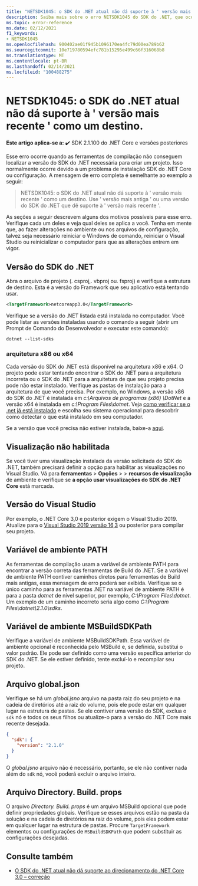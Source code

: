 ```yaml
---
title: "NETSDK1045: o SDK do .NET atual não dá suporte à ' versão mais recente ' como um destino."
description: Saiba mais sobre o erro NETSDK1045 do SDK do .NET, que ocorre quando as ferramentas de compilação não podem localizar a versão solicitada do SDK do .NET.
ms.topic: error-reference
ms.date: 02/12/2021
f1_keywords:
- NETSDK1045
ms.openlocfilehash: 900402ae01f945b1096170ea4fc79d00ea789b62
ms.sourcegitcommit: 10e719780594efc781b15295e499c66f316068b8
ms.translationtype: MT
ms.contentlocale: pt-BR
ms.lasthandoff: 02/14/2021
ms.locfileid: "100488275"
---
```

# <a name="netsdk1045-the-current-net-sdk-does-not-support-newer-version-as-a-target"></a>NETSDK1045: o SDK do .NET atual não dá suporte à ' versão mais recente ' como um destino.

**Este artigo aplica-se a:** ✔️ SDK 2.1.100 do .NET Core e versões posteriores

Esse erro ocorre quando as ferramentas de compilação não conseguem localizar a versão do SDK do .NET necessária para criar um projeto. Isso normalmente ocorre devido a um problema de instalação SDK do .NET Core ou configuração. A mensagem de erro completa é semelhante ao exemplo a seguir:

> NETSDK1045: o SDK do .NET atual não dá suporte à ' versão mais recente ' como um destino. Use ' versão mais antiga ' ou uma versão do SDK do .NET que dê suporte à ' versão mais recente '.

As seções a seguir descrevem alguns dos motivos possíveis para esse erro. Verifique cada um deles e veja qual deles se aplica a você. Tenha em mente que, ao fazer alterações no ambiente ou nos arquivos de configuração, talvez seja necessário reiniciar o Windows de comando, reiniciar o Visual Studio ou reinicializar o computador para que as alterações entrem em vigor.

## <a name="net-sdk-version"></a>Versão do SDK do .NET

Abra o arquivo de projeto (. csproj,. vbproj ou. fsproj) e verifique a estrutura de destino. Esta é a versão do Framework que seu aplicativo está tentando usar.

```xml
<TargetFramework>netcoreapp3.0</TargetFramework>
```

Verifique se a versão do .NET listada está instalada no computador. Você pode listar as versões instaladas usando o comando a seguir (abrir um Prompt de Comando do Desenvolvedor e executar este comando):

```dotnetcli
dotnet --list-sdks
```

### <a name="x86-or-x64-architecture"></a>arquitetura x86 ou x64

Cada versão do SDK do .NET está disponível na arquitetura x86 e x64. O projeto pode estar tentando encontrar o SDK do .NET para a arquitetura incorreta ou o SDK do .NET para a arquitetura de que seu projeto precisa pode não estar instalado. Verifique as pastas de instalação para a arquitetura de que você precisa. Por exemplo, no Windows, a versão x86 do SDK do .NET é instalada em *c:\Arquivos de programas (x86) \DotNet* e a versão x64 é instalada em *c:\Program Files\dotnet*. Veja [como verificar se o .net já está instalado](../../install/how-to-detect-installed-versions.md) e escolha seu sistema operacional para descobrir como detectar o que está instalado em seu computador.

Se a versão que você precisa não estiver instalada, baixe-a [aqui](https://dotnet.microsoft.com/download/dotnet-core).

## <a name="preview-not-enabled"></a>Visualização não habilitada

Se você tiver uma visualização instalada da versão solicitada do SDK do .NET, também precisará definir a opção para habilitar as visualizações no Visual Studio. Vá para **ferramentas**  >  **Opções**  >    >  **recursos de visualização** de ambiente e verifique se **a opção usar visualizações do SDK do .NET Core** está marcada.

## <a name="visual-studio-version"></a>Versão do Visual Studio

Por exemplo, o .NET Core 3,0 e posterior exigem o Visual Studio 2019. Atualize para o [Visual Studio 2019 versão 16,3](https://visualstudio.microsoft.com/downloads) ou posterior para compilar seu projeto.

## <a name="path-environment-variable"></a>Variável de ambiente PATH

As ferramentas de compilação usam a variável de ambiente PATH para encontrar a versão correta das ferramentas de Build do .NET. Se a variável de ambiente PATH contiver caminhos diretos para ferramentas de Build mais antigas, essa mensagem de erro poderá ser exibida. Verifique se o único caminho para as ferramentas .NET na variável de ambiente PATH é para a pasta *dotnet* de nível superior, por exemplo, *C:\Program Files\dotnet*. Um exemplo de um caminho incorreto seria algo como *C:\Program Files\dotnet\2.1.0\sdks*.

## <a name="msbuildsdkpath-environment-variable"></a>Variável de ambiente MSBuildSDKPath

Verifique a variável de ambiente MSBuildSDKPath. Essa variável de ambiente opcional é reconhecida pelo MSBuild e, se definida, substitui o valor padrão. Ele pode ser definido como uma versão específica anterior do SDK do .NET. Se ele estiver definido, tente excluí-lo e recompilar seu projeto.

## <a name="globaljson-file"></a>Arquivo global.json

Verifique se há um *global.jsno* arquivo na pasta raiz do seu projeto e na cadeia de diretórios até a raiz do volume, pois ele pode estar em qualquer lugar na estrutura de pastas. Se ele contiver uma versão do SDK, exclua o `sdk` nó e todos os seus filhos ou atualize-o para a versão do .NET Core mais recente desejada.

```json
{
  "sdk": {
    "version": "2.1.0"
  }
}
```

O *global.jsno* arquivo não é necessário, portanto, se ele não contiver nada além do `sdk` nó, você poderá excluir o arquivo inteiro.

## <a name="directorybuildprops-file"></a>Arquivo Directory. Build. props

O arquivo *Directory. Build. props* é um arquivo MSBuild opcional que pode definir propriedades globais. Verifique se esses arquivos estão na pasta da solução e na cadeia de diretórios na raiz do volume, pois eles podem estar em qualquer lugar na estrutura de pastas. Procure `TargetFramework` elementos ou configurações de `MSBuildSDKPath` que podem substituir as configurações desejadas.

## <a name="see-also"></a>Consulte também

- [O SDK do .NET atual não dá suporte ao direcionamento do .NET Core 3,0 – correção](https://www.ryadel.com/current-net-sdk-not-support-net-core-3-0-fix/)
